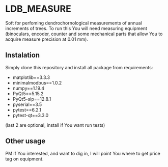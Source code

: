 # LDB_MEASURE

Soft for perfoming dendrochornological measurements of annual increments of trees.
To run this You will need measuring equipment (binoculars, encoder, counter and some mechanical parts that allow You to acquire measure precision at 0.01 mm).

## Instalation

Simply clone this repository and install all package from requirements:

* matplotlib==3.3.3
* minimalmodbus==1.0.2
* numpy==1.19.4
* PyQt5==5.15.2
* PyQt5-sip==12.8.1
* pyserial==3.5
* pytest==6.2.1
* pytest-qt==3.3.0


(last 2 are optional, install if You want run tests)


##  Other usage

PM if You interested, and want to dig in, I will point You where to get price tag on equipment.


